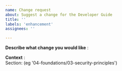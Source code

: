 ```yaml
---
name: Change request
about: Suggest a change for the Developer Guide
title: ''
labels: 'enhancement'
assignees: ''

---
```


**Describe what change you would like** :  
<!-- Describe below what change is needed -->

**Context** :  
Section: (eg '04-foundations/03-security-principles')

<!-- Add below any other context or screenshots about the change request -->
